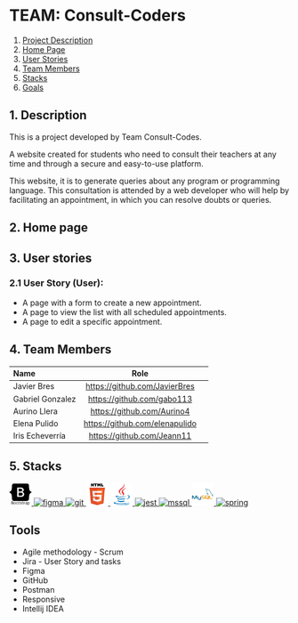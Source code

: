 <a name="Project: CRUD with JAVA"></a>

# TEAM: Consult-Coders

1. [Project Description](#projectdescription)
2. [Home Page](#homepage)
3. [User Stories](#userstories)
4. [Team Members](#teammembers)
5. [Stacks](#stacks)
6. [Goals](#goals)

## 1. Description
This is a project developed by Team Consult-Codes.

A website created for students who need to consult their teachers at any time and through a secure and easy-to-use platform.

This website, it is to generate queries about any program or programming language. This consultation is attended by a web developer who will help by facilitating an appointment, in which you can resolve doubts or queries.

## 2. Home page 



## 3. User stories
<h3>2.1 User Story (User):</h3>
<ul>
<li>A page with a form to create a new appointment.</li>
<li>A page to view the list with all scheduled appointments.</li>
<li>A page to edit a specific appointment.</li>
</ul>


## 4. Team Members
| Name | Role | |
| :--- | :---: | :---: |
| Javier Bres | https://github.com/JavierBres |
| Gabriel Gonzalez | https://github.com/gabo113 |
| Aurino Llera | https://github.com/Aurino4 |
| Elena Pulido | https://github.com/elenapulido |
| Iris Echeverría | https://github.com/Jeann11 |

## 5. Stacks
<a href="https://getbootstrap.com" target="_blank" rel="noreferrer"> <img src="https://raw.githubusercontent.com/devicons/devicon/master/icons/bootstrap/bootstrap-plain-wordmark.svg" alt="bootstrap" width="40" height="40"/> </a>
<a href="https://www.figma.com/" target="_blank" rel="noreferrer"> <img src="https://www.vectorlogo.zone/logos/figma/figma-icon.svg" alt="figma" width="40" height="40"/> </a> 
<a href="https://git-scm.com/" target="_blank" rel="noreferrer"> <img src="https://www.vectorlogo.zone/logos/git-scm/git-scm-icon.svg" alt="git" width="40" height="40"/> </a> 
<a href="https://www.w3.org/html/" target="_blank" rel="noreferrer"> <img src="https://raw.githubusercontent.com/devicons/devicon/master/icons/html5/html5-original-wordmark.svg" alt="html5" width="40" height="40"/> </a>
<a href="https://www.java.com" target="_blank" rel="noreferrer"> <img src="https://raw.githubusercontent.com/devicons/devicon/master/icons/java/java-original.svg" alt="java" width="40" height="40"/> </a> 
<a href="https://jestjs.io" target="_blank" rel="noreferrer"> <img src="https://www.vectorlogo.zone/logos/jestjsio/jestjsio-icon.svg" alt="jest" width="40" height="40"/> </a> 
<a href="https://www.microsoft.com/en-us/sql-server" target="_blank" rel="noreferrer"> <img src="https://www.svgrepo.com/show/303229/microsoft-sql-server-logo.svg" alt="mssql" width="40" height="40"/> </a> 
<a href="https://www.mysql.com/" target="_blank" rel="noreferrer"> <img src="https://raw.githubusercontent.com/devicons/devicon/master/icons/mysql/mysql-original-wordmark.svg" alt="mysql" width="40" height="40"/> </a> 
<a href="https://spring.io/" target="_blank" rel="noreferrer"> <img src="https://www.vectorlogo.zone/logos/springio/springio-icon.svg" alt="spring" width="40" height="40"/> </a>



## Tools 

<ul>
<li>Agile methodology - Scrum </li>
<li>Jira - User Story and tasks </li>
<li>Figma </li>
<li>GitHub </li>
<li>Postman </li>
<li>Responsive </li>
<li>Intellij IDEA </li>
</ul>


